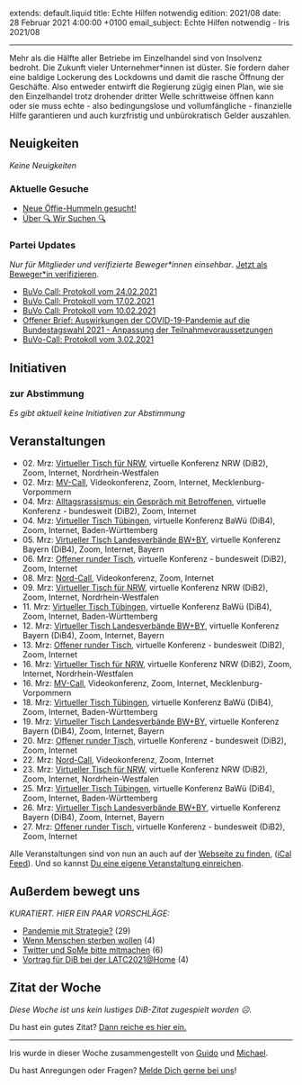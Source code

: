 
extends: default.liquid
title: Echte Hilfen notwendig
edition: 2021/08
date: 28 Februar 2021 4:00:00 +0100
email_subject: Echte Hilfen notwendig - Iris 2021/08

---
Mehr als die Hälfte aller Betriebe im Einzelhandel sind von Insolvenz bedroht. Die Zukunft vieler Unternehmer\*innen ist düster. Sie fordern daher eine baldige Lockerung des Lockdowns und damit die rasche Öffnung der Geschäfte.
Also entweder entwirft die Regierung zügig einen Plan, wie sie den Einzelhandel trotz drohender dritter Welle schrittweise öffnen kann oder sie muss echte - also bedingungslose und vollumfängliche - finanzielle Hilfe garantieren und auch kurzfristig und unbürokratisch Gelder auszahlen.

## Neuigkeiten

_Keine Neuigkeiten_

### Aktuelle Gesuche

 - [Neue Öffie-Hummeln gesucht!](https://marktplatz.bewegung.jetzt/t/neue-oeffie-hummeln-gesucht/37345)
 - [Über 🔍 Wir Suchen 🔍](https://marktplatz.bewegung.jetzt/t/ueber-wir-suchen/8837)

### Partei Updates

_Nur für Mitglieder und verifizierte Beweger\*innen einsehbar_. [Jetzt als Beweger\*in verifizieren](https://bewegung.jetzt/bewegerin-werden/).

 - [BuVo Call: Protokoll vom 24.02.2021](https://marktplatz.bewegung.jetzt/t/buvo-call-protokoll-vom-24-02-2021/37398)
 - [BuVo Call: Protokoll vom 17.02.2021](https://marktplatz.bewegung.jetzt/t/buvo-call-protokoll-vom-17-02-2021/37355)
 - [BuVo Call: Protokoll vom 10.02.2021](https://marktplatz.bewegung.jetzt/t/buvo-call-protokoll-vom-10-02-2021/37320)
 - [Offener Brief: Auswirkungen der COVID-19-Pandemie auf die Bundestagswahl 2021 - Anpassung der Teilnahmevoraussetzungen](https://marktplatz.bewegung.jetzt/t/offener-brief-auswirkungen-der-covid-19-pandemie-auf-die-bundestagswahl-2021-anpassung-der-teilnahmevoraussetzungen/37302)
 - [BuVo-Call: Protokoll vom 3.02.2021](https://marktplatz.bewegung.jetzt/t/buvo-call-protokoll-vom-3-02-2021/37269)

## Initiativen

### zur Abstimmung
_Es gibt aktuell keine Initiativen zur Abstimmung_

## Veranstaltungen

 - 02.&nbsp;Mrz: [Virtueller Tisch für NRW](https://bewegung.jetzt/veranstaltungen/virtueller-tisch-landesverbaende-bwby-2021-03-02/), virtuelle Konferenz NRW (DiB2), Zoom, Internet, Nordrhein-Westfalen
 - 02.&nbsp;Mrz: [MV-Call](https://bewegung.jetzt/veranstaltungen/mv-call-2021-03-02/), Videokonferenz, Zoom, Internet, Mecklenburg-Vorpommern
 - 04.&nbsp;Mrz: [Alltagsrassismus: ein Gespräch mit Betroffenen](https://bewegung.jetzt/veranstaltungen/alltagsrassismus-gespraech-mit-betroffenen/), virtuelle Konferenz - bundesweit (DiB2), Zoom, Internet
 - 04.&nbsp;Mrz: [Virtueller Tisch Tübingen](https://bewegung.jetzt/veranstaltungen/virtueller-tisch-tuebingen-2021-03-04/), virtuelle Konferenz BaWü (DiB4), Zoom, Internet, Baden-Württemberg
 - 05.&nbsp;Mrz: [Virtueller Tisch Landesverbände BW+BY](https://bewegung.jetzt/veranstaltungen/virtueller-tisch-landesverbaende-bwby-2-2021-03-05/), virtuelle Konferenz Bayern (DiB4), Zoom, Internet, Bayern
 - 06.&nbsp;Mrz: [Offener runder Tisch](https://bewegung.jetzt/veranstaltungen/offener-runder-tisch-2021-03-06/), virtuelle Konferenz - bundesweit (DiB2), Zoom, Internet
 - 08.&nbsp;Mrz: [Nord-Call](https://bewegung.jetzt/veranstaltungen/nord-call-2021-03-08/), Videokonferenz, Zoom, Internet
 - 09.&nbsp;Mrz: [Virtueller Tisch für NRW](https://bewegung.jetzt/veranstaltungen/virtueller-tisch-landesverbaende-bwby-2021-03-09/), virtuelle Konferenz NRW (DiB2), Zoom, Internet, Nordrhein-Westfalen
 - 11.&nbsp;Mrz: [Virtueller Tisch Tübingen](https://bewegung.jetzt/veranstaltungen/virtueller-tisch-tuebingen-2021-03-11/), virtuelle Konferenz BaWü (DiB4), Zoom, Internet, Baden-Württemberg
 - 12.&nbsp;Mrz: [Virtueller Tisch Landesverbände BW+BY](https://bewegung.jetzt/veranstaltungen/virtueller-tisch-landesverbaende-bwby-2-2021-03-12/), virtuelle Konferenz Bayern (DiB4), Zoom, Internet, Bayern
 - 13.&nbsp;Mrz: [Offener runder Tisch](https://bewegung.jetzt/veranstaltungen/offener-runder-tisch-2021-03-13/), virtuelle Konferenz - bundesweit (DiB2), Zoom, Internet
 - 16.&nbsp;Mrz: [Virtueller Tisch für NRW](https://bewegung.jetzt/veranstaltungen/virtueller-tisch-landesverbaende-bwby-2021-03-16/), virtuelle Konferenz NRW (DiB2), Zoom, Internet, Nordrhein-Westfalen
 - 16.&nbsp;Mrz: [MV-Call](https://bewegung.jetzt/veranstaltungen/mv-call-2021-03-16/), Videokonferenz, Zoom, Internet, Mecklenburg-Vorpommern
 - 18.&nbsp;Mrz: [Virtueller Tisch Tübingen](https://bewegung.jetzt/veranstaltungen/virtueller-tisch-tuebingen-2021-03-18/), virtuelle Konferenz BaWü (DiB4), Zoom, Internet, Baden-Württemberg
 - 19.&nbsp;Mrz: [Virtueller Tisch Landesverbände BW+BY](https://bewegung.jetzt/veranstaltungen/virtueller-tisch-landesverbaende-bwby-2-2021-03-19/), virtuelle Konferenz Bayern (DiB4), Zoom, Internet, Bayern
 - 20.&nbsp;Mrz: [Offener runder Tisch](https://bewegung.jetzt/veranstaltungen/offener-runder-tisch-2021-03-20/), virtuelle Konferenz - bundesweit (DiB2), Zoom, Internet
 - 22.&nbsp;Mrz: [Nord-Call](https://bewegung.jetzt/veranstaltungen/nord-call-2021-03-22/), Videokonferenz, Zoom, Internet
 - 23.&nbsp;Mrz: [Virtueller Tisch für NRW](https://bewegung.jetzt/veranstaltungen/virtueller-tisch-landesverbaende-bwby-2021-03-23/), virtuelle Konferenz NRW (DiB2), Zoom, Internet, Nordrhein-Westfalen
 - 25.&nbsp;Mrz: [Virtueller Tisch Tübingen](https://bewegung.jetzt/veranstaltungen/virtueller-tisch-tuebingen-2021-03-25/), virtuelle Konferenz BaWü (DiB4), Zoom, Internet, Baden-Württemberg
 - 26.&nbsp;Mrz: [Virtueller Tisch Landesverbände BW+BY](https://bewegung.jetzt/veranstaltungen/virtueller-tisch-landesverbaende-bwby-2-2021-03-26/), virtuelle Konferenz Bayern (DiB4), Zoom, Internet, Bayern
 - 27.&nbsp;Mrz: [Offener runder Tisch](https://bewegung.jetzt/veranstaltungen/offener-runder-tisch-2021-03-27/), virtuelle Konferenz - bundesweit (DiB2), Zoom, Internet


Alle Veranstaltungen sind von nun an auch auf der [Webseite zu finden](https://bewegung.jetzt/veranstaltungen/), ([iCal Feed](https://bewegung.jetzt/?ical=1)). Und so kannst [Du eine eigene Veranstaltung einreichen](https://marktplatz.bewegung.jetzt/t/eine-veranstaltung-auf-der-webseite-einreichen/21379).

## Außerdem bewegt uns

_KURATIERT. HIER EIN PAAR VORSCHLÄGE:_
 - [Pandemie mit Strategie?](https://marktplatz.bewegung.jetzt/t/pandemie-mit-strategie/37368) (29)
 - [Wenn Menschen sterben wollen](https://marktplatz.bewegung.jetzt/t/wenn-menschen-sterben-wollen/37386) (4)
 - [Twitter und SoMe bitte mitmachen](https://marktplatz.bewegung.jetzt/t/twitter-und-some-bitte-mitmachen/37364) (6)
 - [Vortrag für DiB bei der LATC2021@Home](https://marktplatz.bewegung.jetzt/t/vortrag-fuer-dib-bei-der-latc2021-home/37384) (4)


## Zitat der Woche
_Diese Woche ist uns kein lustiges DiB-Zitat zugespielt worden ☹._

Du hast ein gutes Zitat? [Dann reiche es hier ein.](https://marktplatz.bewegung.jetzt/t/fortsetzung-lustige-dib-zitate/24431)


---

Iris wurde in dieser Woche zusammengestellt von [Guido](https://marktplatz.bewegung.jetzt/u/Guido/) und [Michael](https://marktplatz.bewegung.jetzt/u/MichaelVoss/).

Du hast Anregungen oder Fragen? [Melde Dich gerne bei uns](https://marktplatz.bewegung.jetzt/t/neu-iris-die-woechtliche-zusammenfasssung-zum-sonntagsbrunch/10990)!

